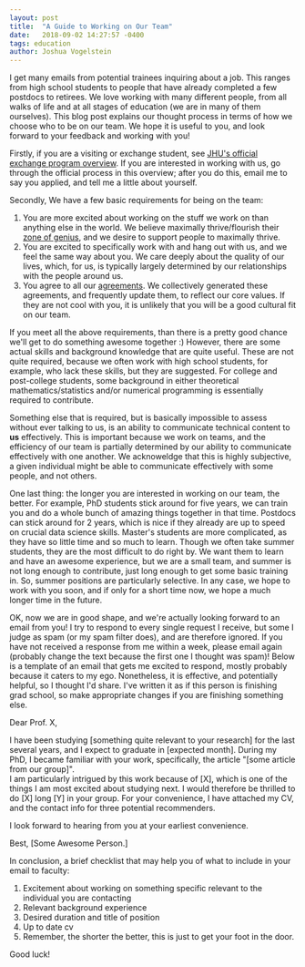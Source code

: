 ```yaml
---
layout: post
title:  "A Guide to Working on Our Team"
date:   2018-09-02 14:27:57 -0400
tags: education
author: Joshua Vogelstein
---
```


I get many emails from potential trainees inquiring about a job.
This ranges from high school students to people that have already completed a few postdocs to retirees.
We love working with many different people, from all walks of life and at all stages of education (we are in many of them ourselves). This blog post explains our thought process in terms of how we choose who to be on our team.  We hope it is useful to you, and look forward to your feedback and working with you!

Firstly, if you are a visiting or exchange student, see [JHU's official exchange program overview](https://apply.jhu.edu/visiting-and-exchange-students/). If you are interested in working with us, go through the official process in this overview; after you do this, email me to say you applied, and tell me a little about yourself.

Secondly, We have a few basic requirements for being on the team:


1. You are more excited about working on the stuff we work on than anything else in the world. We believe maximally thrive/flourish  their [zone of genius](https://www.amazon.com/Big-Leap-Conquer-Hidden-Level/dp/0061735361), and we desire to support people to  maximally thrive.
2. You are excited to specifically work with and hang out with us, and we feel the same way about you. We care deeply about the quality of our lives, which, for us, is typically largely determined by our relationships with the people around us.  
3. You agree to all our [agreements](https://github.com/neurodata/about/blob/master/agreements.md). We collectively generated these agreements, and frequently update them, to reflect our core values. If they are not cool with you, it is unlikely that you will be a good cultural fit on our team.  


If you meet all the above requirements, than there is a pretty good chance we'll get to do something awesome together :)  However, there are some actual skills and background knowledge that are quite useful.  These are not quite required, because we often work with high school students, for example, who lack these skills, but they are suggested.
For college and post-college students, some background in either theoretical mathematics/statistics and/or numerical programming is essentially required to contribute.  

Something else that is required, but is basically impossible to assess without ever talking to us, is an ability to communicate technical content to **us** effectively.  This is important because we work on teams, and the efficiency of our team is partially determined by our ability to communicate effectively with one another.  We acknoweldge that this is highly subjective, a given individual might be able to communicate effectively with some people, and not others.

One last thing: the longer you are interested in working on our team, the better.  For example, PhD students stick around for five years, we can train you and do a whole bunch of amazing things together in that time. Postdocs can stick around for 2 years, which is nice if they already are up to speed on crucial data science skills.  Master's students are more complicated, as they have so little time and so much to learn.  Though we often take summer students, they are the most difficult to do right by.  We want them to learn and have an awesome experience, but we are a small team, and summer is not long enough to contribute, just long enough to get some basic training in.  So, summer positions are particularly selective. In any case, we hope to work with you soon, and if only for a short time now, we hope a much longer time in the future.


OK, now we are in good shape, and we're actually looking forward to an email from you!  I try to respond to every single request I receive, but some I judge as spam (or my spam filter does), and are therefore ignored.  If you have not received a response from me within a week, please email again (probably change the text because the first one I thought was spam)!  Below is a template of an email that gets me excited to respond,  mostly probably because it caters to my ego.
Nonetheless, it is effective, and potentially helpful, so I thought I'd share. I've written it as if this person is finishing grad school, so make appropriate changes if you are finishing something else.


Dear Prof. X,

I have been studying [something quite relevant to your research] for the last several years, and I expect to graduate in [expected month].
During my PhD, I became familiar with your work, specifically, the article "[some article from our group]".  
I am particularly intrigued by this work because of [X], which is one of the things I am most excited about studying next.
I would therefore be thrilled to do [X] long [Y] in your group.
For your convenience, I have attached my CV, and the contact info for three potential recommenders.

I look forward to hearing from you at your earliest convenience.

Best,
[Some Awesome Person.]


In conclusion, a brief checklist that may help you of what to include in your email to faculty:

1. Excitement about working on something specific relevant to the individual you are contacting
2. Relevant background experience
3. Desired duration and title of position
4. Up to date cv
5. Remember, the shorter the better, this is just to get your foot in the door.


Good luck!